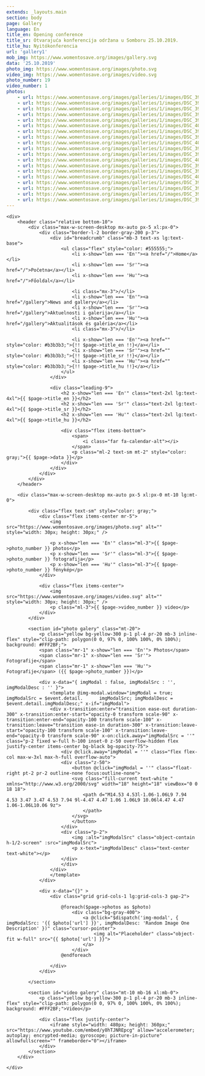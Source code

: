 ```yaml
---
extends: _layouts.main
section: body
page: Gallery
language: En
title_en: Opening conference
title_sr: Otvarajuća konferencija održana u Somboru 25.10.2019.
title_hu: Nyitókonferencia
url: 'gallery1'
mob_img: https://www.womentosave.org/images/gallery.svg 
data: '25.10.2019' 
photo_img: https://www.womentosave.org/images/photo.svg
video_img: https://www.womentosave.org/images/video.svg
photo_number: 19
video_number: 1 
photos:
    - url: https://www.womentosave.org/images/galleries/1/images/DSC_3940.JPG
    - url: https://www.womentosave.org/images/galleries/1/images/DSC_3968.JPG
    - url: https://www.womentosave.org/images/galleries/1/images/DSC_3999.JPG
    - url: https://www.womentosave.org/images/galleries/1/images/DSC_3941.JPG
    - url: https://www.womentosave.org/images/galleries/1/images/DSC_3971.JPG
    - url: https://www.womentosave.org/images/galleries/1/images/DSC_4002.JPG
    - url: https://www.womentosave.org/images/galleries/1/images/DSC_3946.JPG
    - url: https://www.womentosave.org/images/galleries/1/images/DSC_3975.JPG
    - url: https://www.womentosave.org/images/galleries/1/images/DSC_4010.JPG
    - url: https://www.womentosave.org/images/galleries/1/images/DSC_3947.JPG
    - url: https://www.womentosave.org/images/galleries/1/images/DSC_3982.JPG
    - url: https://www.womentosave.org/images/galleries/1/images/DSC_4012.JPG
    - url: https://www.womentosave.org/images/galleries/1/images/DSC_3959.JPG
    - url: https://www.womentosave.org/images/galleries/1/images/DSC_3989.JPG
    - url: https://www.womentosave.org/images/galleries/1/images/DSC_4017.JPG
    - url: https://www.womentosave.org/images/galleries/1/images/DSC_3961.JPG
    - url: https://www.womentosave.org/images/galleries/1/images/DSC_3992.JPG
    - url: https://www.womentosave.org/images/galleries/1/images/DSC_3963.JPG
    - url: https://www.womentosave.org/images/galleries/1/images/DSC_3994.JPG
---
```


    <div>
        <header class="relative bottom-10">
            <div class="max-w-screen-desktop mx-auto px-5 xl:px-0">
                <div class="border-l-2 border-gray-200 p-3">
                    <div id="breadcrumb" class="mb-3 text-xs lg:text-base">
                        <ul class="flex" style="color: #555555;">
                            <li x-show="len === 'En'"><a href="/">Home</a></li>
                            <li x-show="len === 'Sr'"><a href="/">Početna</a></li>
                            <li x-show="len === 'Hu'"><a href="/">Főoldal</a></li>

                            <li class="mx-3">/</li>
                            <li x-show="len === 'En'"><a href="/gallery">News and gallery</a></li>
                            <li x-show="len === 'Sr'"><a href="/gallery">Aktuelnosti i galerija</a></li>
                            <li x-show="len === 'Hu'"><a href="/gallery">Aktualitások és galéria</a></li>
                            <li class="mx-3">/</li>

                            <li x-show="len === 'En'"><a href="" style="color: #b3b3b3;">{!! $page->title_en !!}</a></li>
                            <li x-show="len === 'Sr'"><a href="" style="color: #b3b3b3;">{!! $page->title_sr !!}</a></li>
                            <li x-show="len === 'Hu'"><a href="" style="color: #b3b3b3;">{!! $page->title_hu !!}</a></li>
                        </ul>
                    </div>
                        
                    <div class="leading-9">
                        <h2 x-show="len === 'En'" class="text-2xl lg:text-4xl">{{ $page->title_en }}</h2>
                        <h2 x-show="len === 'Sr'" class="text-2xl lg:text-4xl">{{ $page->title_sr }}</h2>
                        <h2 x-show="len === 'Hu'" class="text-2xl lg:text-4xl">{{ $page->title_hu }}</h2>

                        <div class="flex items-bottom">
                            <span>
                                <i class="far fa-calendar-alt"></i>
                            </span>
                            <p class="ml-2 text-sm mt-2" style="color: gray;">{{ $page->data }}</p>
                        </div>
                    </div>
                </div>
            </div>
        </header>

        <div class="max-w-screen-desktop mx-auto px-5 xl:px-0 mt-10 lg:mt-0">
        
            <div class="flex text-sm" style="color: gray;">
                <div class="flex items-center mr-5">
                    <img src="https://www.womentosave.org/images/photo.svg" alt="" style="width: 30px; height: 30px;" />

                    <p x-show="len === 'En'" class="ml-3">{{ $page->photo_number }} photos</p>
                    <p x-show="len === 'Sr'" class="ml-3">{{ $page->photo_number }} fotografija</p>
                    <p x-show="len === 'Hu'" class="ml-3">{{ $page->photo_number }} fénykép</p>
                </div>

                <div class="flex items-center">
                    <img src="https://www.womentosave.org/images/video.svg" alt="" style="width: 30px; height: 30px;" />
                    <p class="ml-3">{{ $page->video_number }} video</p>
                </div>
            </div>

            <section id="photo galery" class="mt-20">
                <p class="yellow bg-yellow-300 p-1 pl-4 pr-20 mb-3 inline-flex" style="clip-path: polygon(0 0, 97% 0, 100% 100%, 0% 100%); background: #FFF2BF;">
                <span class="mr-1" x-show="len === 'En'"> Photos</span> 
                <span class="mr-1" x-show="len === 'Sr'"> Fotografije</span> 
                <span class="mr-1" x-show="len === 'Hu'"> Fotografije</span> ({{ $page->photo_number }})</p>
            
                <div x-data="{ imgModal : false, imgModalSrc : '', imgModalDesc : '' }">
                    <template @img-modal.window="imgModal = true; imgModalSrc = $event.detail.      imgModalSrc; imgModalDesc = $event.detail.imgModalDesc;" x-if="imgModal">
                    <div x-transition:enter="transition ease-out duration-300" x-transition:enter-start="opacity-0 transform scale-90" x-transition:enter-end="opacity-100 transform scale-100" x-transition:leave="transition ease-in duration-300" x-transition:leave-start="opacity-100 transform scale-100" x-transition:leave-end="opacity-0 transform scale-90" x-on:click.away="imgModalSrc = ''" class="p-2 fixed w-full h-100 inset-0 z-50 overflow-hidden flex justify-center items-center bg-black bg-opacity-75">
                        <div @click.away="imgModal = ''" class="flex flex-col max-w-3xl max-h-full overflow-auto">
                        <div class="z-50">
                            <button @click="imgModal = ''" class="float-right pt-2 pr-2 outline-none focus:outline-none">
                            <svg class="fill-current text-white " xmlns="http://www.w3.org/2000/svg" width="18" height="18" viewBox="0 0 18 18">
                                <path d="M14.53 4.53l-1.06-1.06L9 7.94 4.53 3.47 3.47 4.53 7.94 9l-4.47 4.47 1.06 1.06L9 10.06l4.47 4.47 1.06-1.06L10.06 9z">
                                </path>
                            </svg>
                            </button>
                        </div>
                        <div class="p-2">
                            <img :alt="imgModalSrc" class="object-contain h-1/2-screen" :src="imgModalSrc">
                            <p x-text="imgModalDesc" class="text-center text-white"></p>
                        </div>
                        </div>
                    </div>
                    </template>
                </div>
                
                <div x-data="{}" >
                    <div class="grid grid-cols-1 lg:grid-cols-3 gap-2">
                            
                        @foreach($page->photos as $photo)
                            <div class="bg-gray-400">
                                <a @click="$dispatch('img-modal', {  imgModalSrc: '{{ $photo['url'] }}', imgModalDesc: 'Random Image One Description' })" class="cursor-pointer">
                                    <img alt="Placeholder" class="object-fit w-full" src="{{ $photo['url'] }}">
                                </a>
                            </div>
                        @endforeach
                        
                    </div>
                </div>

            </section>

            <section id="video galery" class="mt-10 mb-16 xl:mb-0">
                <p class="yellow bg-yellow-300 p-1 pl-4 pr-20 mb-3 inline-flex" style="clip-path: polygon(0 0, 97% 0, 100% 100%, 0% 100%); background: #FFF2BF;">Video</p>

                <div class="flex justify-center">
                    <iframe style="width: 480px; height: 360px;" src="https://www.youtube.com/embed/y8hTJNREpcg" allow="accelerometer; autoplay; encrypted-media; gyroscope; picture-in-picture" allowfullscreen="" frameborder="0"></iframe>
                </div>
            </section>
        </div>

    </div>


    






